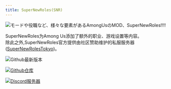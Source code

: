 ```yaml
---
title: SuperNewRoles(SNR)
---
```

![モードや役職など、様々な要素があるAmongUsのMOD、SuperNewRoles!!!!](/Image/SuperNewRoles.png)

SuperNewRoles为Among Us添加了额外的职业、游戏设置等内容。<br>
除此之外,SuperNewRoles官方提供由社区赞助维护的私服服务器([SuperNewRolesTokyo](https://github.com/SuperNewRoles/SuperNewRoles/wiki/%E3%82%AB%E3%82%B9%E3%82%BF%E3%83%A0%E3%82%B5%E3%83%BC%E3%83%90%EF%BC%9ASuperNewRolesTokyo-%E3%81%AB%E3%81%A4%E3%81%84%E3%81%A6))。

<div align="center">
<VPCard
  title="Yoking"
  desc="开发者"
  logo="/Image/Yoking.jpg"
  link="https://github.com/ykundesu"
/>
</div>

![Github最新版本](https://badgen.net/github/release/SuperNewRoles/SuperNewRoles?icon=github)

[![Github仓库](https://badgen.net/badge/Github/Repository/github?icon=github)](https://github.com/SuperNewRoles/SuperNewRoles)

[![Discord服务器](https://badgen.net/badge/Discord/Server/5662F6?icon=discord)](https://discord.gg/77RkMJHWsM)